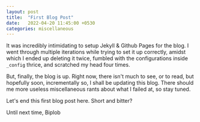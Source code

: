 ```yaml
---
layout: post
title:  "First Blog Post"
date:   2022-04-20 11:45:00 +0530
categories: miscellaneous
---
```

It was incredibly intimidating to setup Jekyll & Github Pages for the blog. I went through multiple iterations while trying to set it up correctly, amidst which I ended up deleting it twice, fumbled with the configurations inside `_config` thrice, and scratched my head four times. 

But, finally, the blog is up. Right now, there isn't much to see, or to read, but hopefully soon, incrementally so, I shall be updating this blog. There should me more useless miscellaneous rants about what I failed at, so stay tuned. 

Let's end this first blog post here. Short and bitter?

Until next time,
Biplob
